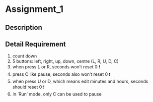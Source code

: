 # Assignment_1

## Description



## Detail Requirement

1. count down
2. 5 buttons: left, right, up, down, centre (L, R, U, D, C)
3. when press L or R, seconds won’t reset 0    :exclamation:
4. press C like pause, seconds also won’t reset 0   :exclamation:
5. when press U or D, which means edit minutes and hours, seconds should reset 0   :exclamation:
6. In ‘Run’ mode, only C can be used to pause 